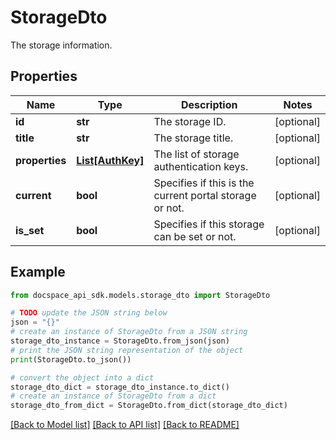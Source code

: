 # StorageDto
The storage information.

## Properties

Name | Type | Description | Notes
------------ | ------------- | ------------- | -------------
**id** | **str** | The storage ID. | [optional] 
**title** | **str** | The storage title. | [optional] 
**properties** | [**List[AuthKey]**](AuthKey.md) | The list of storage authentication keys. | [optional] 
**current** | **bool** | Specifies if this is the current portal storage or not. | [optional] 
**is_set** | **bool** | Specifies if this storage can be set or not. | [optional] 

## Example

```python
from docspace_api_sdk.models.storage_dto import StorageDto

# TODO update the JSON string below
json = "{}"
# create an instance of StorageDto from a JSON string
storage_dto_instance = StorageDto.from_json(json)
# print the JSON string representation of the object
print(StorageDto.to_json())

# convert the object into a dict
storage_dto_dict = storage_dto_instance.to_dict()
# create an instance of StorageDto from a dict
storage_dto_from_dict = StorageDto.from_dict(storage_dto_dict)
```
[[Back to Model list]](../README.md#documentation-for-models) [[Back to API list]](../README.md#documentation-for-api-endpoints) [[Back to README]](../README.md)


